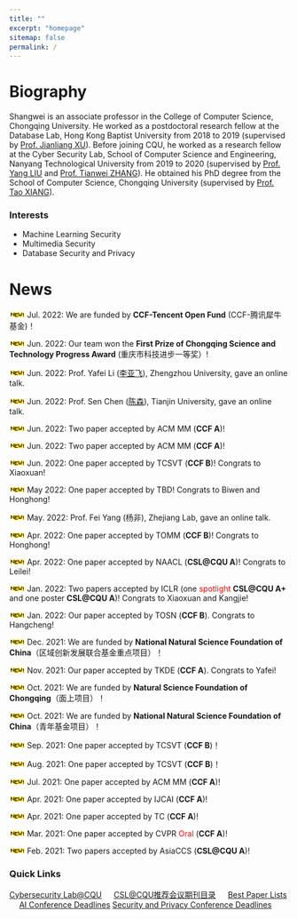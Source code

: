 ```yaml
---
title: ""
excerpt: "homepage"
sitemap: false
permalink: /
---
```


# **Biography**

Shangwei is an associate professor in the College of Computer Science, Chongqing University. He worked as a postdoctoral research fellow at the Database Lab, Hong Kong Baptist University from 2018 to 2019 (supervised by [Prof. Jianliang XU](http://www.comp.hkbu.edu.hk/~xujl/)). Before joining CQU, he worked as a research fellow at the Cyber Security  Lab, School of Computer Science and Engineering, Nanyang Technological  University from 2019 to 2020 (supervised by [Prof. Yang LIU](https://personal.ntu.edu.sg/yangliu/) and [Prof. Tianwei ZHANG](https://personal.ntu.edu.sg/tianwei.zhang/)). He obtained his PhD degree from the School of Computer Science, Chongqing University (supervised by [Prof. Tao XIANG](http://www.cs.cqu.edu.cn/info/1331/4246.htm)).

### Interests

- Machine Learning Security
- Multimedia Security
- Database Security and Privacy

<!-- ## Education
- PhD in Computer Science, 2017  <font  color=gray size=3>Chongqing University</font>
- BSc in Mathematics, 2012   <font  color=gray size=3>Henan Normal University</font> -->

# News
![](../images/new.gif) Jul. 2022: We are funded by **CCF-Tencent Open Fund** (CCF-腾讯犀牛基金)！

![](../images/new.gif) Jun. 2022: Our team won the **First Prize of Chongqing Science and Technology Progress Award** (重庆市科技进步一等奖）!

![](../images/new.gif) Jun. 2022: Prof. Yafei Li ([李亚飞](https://zzudb.github.io/yfli/)), Zhengzhou University, gave an online talk.

![](../images/new.gif) Jun. 2022: Prof. Sen Chen ([陈森](https://sen-chen.github.io/)), Tianjin University, gave an online talk.

![](../images/new.gif) Jun. 2022: Two paper accepted by ACM MM (**CCF A**)!

![](../images/new.gif) Jun. 2022: Two paper accepted by ACM MM (**CCF A**)!

![](../images/new.gif) Jun. 2022: One paper accepted by TCSVT (**CCF B**)! Congrats to Xiaoxuan!

![](../images/new.gif) May 2022: One paper accepted by TBD! Congrats to Biwen and Honghong!

![](../images/new.gif) May. 2022: Prof. Fei Yang (杨非), Zhejiang Lab, gave an online talk.

![](../images/new.gif) Apr. 2022: One paper accepted by TOMM (**CCF B**)! Congrats to Honghong!

![](../images/new.gif) Apr. 2022: One paper accepted by NAACL (**CSL@CQU A**)! Congrats to Leilei!

![](../images/new.gif) Jan. 2022: Two papers accepted by ICLR (one <font  color=red >spotlight</font> **CSL@CQU A+** and one poster **CSL@CQU A**)! Congrats to Xiaoxuan and Kangjie!

![](../images/new.gif) Jan. 2022: Our paper accepted by TOSN (**CCF B**). Congrats to Hangcheng!

![](../images/new.gif) Dec. 2021: We are funded by **National Natural Science Foundation of China**（区域创新发展联合基金重点项目）！

![](../images/new.gif) Nov. 2021: Our paper accepted by TKDE (**CCF A**). Congrats to Yafei!

![](../images/new.gif) Oct. 2021: We are funded by **Natural Science Foundation of Chongqing**（面上项目）！

![](../images/new.gif) Oct. 2021: We are funded by **National Natural Science Foundation of China**（青年基金项目）！

![](../images/new.gif) Sep. 2021: One paper accepted by TCSVT (**CCF B**)！

![](../images/new.gif) Aug. 2021: One paper accepted by TCSVT (**CCF B**)！

![](../images/new.gif) Jul. 2021: One paper accepted by ACM MM (**CCF A**)!

![](../images/new.gif) Apr. 2021: One paper accepted by IJCAI (**CCF A**)!

![](../images/new.gif) Apr. 2021: One paper accepted by TC (**CCF A**)!

![](../images/new.gif) Mar. 2021: One paper accepted by CVPR <font  color=red >Oral</font> (**CCF A**)!

![](../images/new.gif) Feb. 2021: Two papers accepted by AsiaCCS (**CSL@CQU A**)!


### Quick Links

[Cybersecurity Lab@CQU](https://github.com/csl-cqu) &ensp;&ensp; [CSL@CQU推荐会议期刊目录](https://github.com/csl-cqu/Conference-Journal-Ranks) &ensp;&ensp; [Best Paper Lists](https://jeffhuang.com/best_paper_awards/) &ensp;&ensp; [AI Conference Deadlines](https://aideadlin.es/?sub=ML) [Security and Privacy Conference Deadlines](https://sec-deadlines.github.io/)